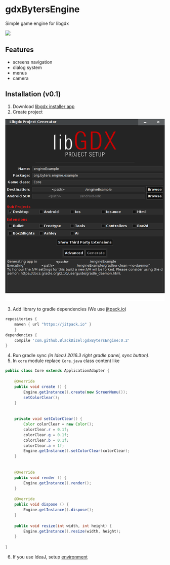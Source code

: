 # gdxBytersEngine
Simple game engine for libgdx 

[![](https://jitpack.io/v/BlackDizel/gdxBytersEngine.svg)](https://jitpack.io/#BlackDizel/gdxBytersEngine)
## Features
- screens navigation
- dialog system
- menus
- camera
## Installation (v0.1)
1. Download [libgdx installer app](https://libgdx.badlogicgames.com/download.html)
2. Create project

![setup app gui exmaple](/img/libgdx-setup.png)

3. Add library to gradle dependencies (We use [jitpack.io](https://jitpack.io/))
```gradle
repositories { 
	maven { url "https://jitpack.io" }
	}
dependencies {
	compile 'com.github.BlackDizel:gdxBytersEngine:0.2'
}
```  
4. Run gradle sync _(in IdeaJ 2016.3 right gradle panel, sync button)_.
5. In `core` module replace `Core.java` class content like
```java
public class Core extends ApplicationAdapter {

	@Override
	public void create () {
		Engine.getInstance().create(new ScreenMenu());
		setColorClear();
	}


	private void setColorClear() {
		Color colorClear = new Color();
		colorClear.r = 0.1f;
		colorClear.g = 0.1f;
		colorClear.b = 0.1f;
		colorClear.a = 1f;
		Engine.getInstance().setColorClear(colorClear);
	}


	@Override
	public void render () {
		Engine.getInstance().render();
	}
	
	@Override
	public void dispose () {
		Engine.getInstance().dispose();
	}

	public void resize(int width, int height) {
		Engine.getInstance().resize(width, height);
	}

}
```
6. If you use IdeaJ, setup [environment](https://github.com/libgdx/libgdx/wiki/Gradle-and-Intellij-IDEA)
